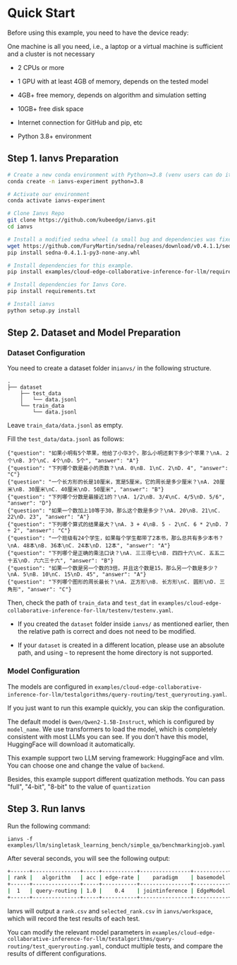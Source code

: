 # Quick Start

Before using this example, you need to have the device ready:

One machine is all you need, i.e., a laptop or a virtual machine is sufficient and a cluster is not necessary

- 2 CPUs or more

- 1 GPU with at least 4GB of memory, depends on the tested model

- 4GB+ free memory, depends on algorithm and simulation setting

- 10GB+ free disk space

- Internet connection for GitHub and pip, etc

- Python 3.8+ environment

## Step 1. Ianvs Preparation
```bash
# Create a new conda environment with Python>=3.8 (venv users can do it in their own way).
conda create -n ianvs-experiment python=3.8

# Activate our environment
conda activate ianvs-experiment

# Clone Ianvs Repo
git clone https://github.com/kubeedge/ianvs.git
cd ianvs

# Install a modified sedna wheel (a small bug and dependencies was fixed)
wget https://github.com/FuryMartin/sedna/releases/download/v0.4.1.1/sedna-0.4.1.1-py3-none-any.whl
pip install sedna-0.4.1.1-py3-none-any.whl

# Install dependencies for this example.
pip install examples/cloud-edge-collaborative-inference-for-llm/requirements.txt

# Install dependencies for Ianvs Core.
pip install requirements.txt

# Install ianvs
python setup.py install
```

## Step 2. Dataset and Model Preparation

### Dataset Configuration

You need to create a dataset folder in`ianvs/` in the following structure.

```
.
├── dataset
    ├── test_data
    │   └── data.jsonl
    └── train_data
        └── data.jsonl
```

Leave `train_data/data.jsonl` as empty.

Fill the `test_data/data.jsonl` as follows:

```
{"question": "如果小明有5个苹果，他给了小华3个，那么小明还剩下多少个苹果？\nA. 2个\nB. 3个\nC. 4个\nD. 5个", "answer": "A"}
{"question": "下列哪个数是最小的质数？\nA. 0\nB. 1\nC. 2\nD. 4", "answer": "C"}
{"question": "一个长方形的长是10厘米，宽是5厘米，它的周长是多少厘米？\nA. 20厘米\nB. 30厘米\nC. 40厘米\nD. 50厘米", "answer": "B"}
{"question": "下列哪个分数是最接近1的？\nA. 1/2\nB. 3/4\nC. 4/5\nD. 5/6", "answer": "D"}
{"question": "如果一个数加上10等于30，那么这个数是多少？\nA. 20\nB. 21\nC. 22\nD. 23", "answer": "A"}
{"question": "下列哪个算式的结果最大？\nA. 3 + 4\nB. 5 - 2\nC. 6 * 2\nD. 7 ÷ 2", "answer": "C"}
{"question": "一个班级有24个学生，如果每个学生都带了2本书，那么总共有多少本书？\nA. 48本\nB. 36本\nC. 24本\nD. 12本", "answer": "A"}
{"question": "下列哪个是正确的乘法口诀？\nA. 三三得七\nB. 四四十六\nC. 五五二十五\nD. 六六三十六", "answer": "B"}
{"question": "如果一个数是另一个数的3倍，并且这个数是15，那么另一个数是多少？\nA. 5\nB. 10\nC. 15\nD. 45", "answer": "A"}
{"question": "下列哪个图形的周长最长？\nA. 正方形\nB. 长方形\nC. 圆形\nD. 三角形", "answer": "C"}
```

Then, check the path of `train_data` and `test_dat` in 
`examples/cloud-edge-collaborative-inference-for-llm/testenv/testenv.yaml`.

- If you created the `dataset` folder inside `ianvs/` as mentioned earlier, then the relative path is correct and does not need to be modified.

- If your `dataset` is created in a different location, please use an absolute path, and using `~` to represent the home directory is not supported.

### Model Configuration

The models are configured in `examples/cloud-edge-collaborative-inference-for-llm/testalgorithms/query-routing/test_queryrouting.yaml`.

If you just want to run this example quickly, you can skip the configuration.

The default model is `Qwen/Qwen2-1.5B-Instruct`, which is configured by `model_name`. We use transformers to load the model, which is completely consistent with most LLMs you can see. If you don't have this model, HuggingFace will download it automatically.

This example support two LLM serving framework: HuggingFace and vllm. You can choose one and change the value of `backend`.

Besides, this example support different quatization methods. You can pass "full", "4-bit", "8-bit" to the value of `quantization`


## Step 3. Run Ianvs

Run the following command:

`ianvs -f examples/llm/singletask_learning_bench/simple_qa/benchmarkingjob.yaml`

After several seconds, you will see the following output:

```bash
+------+---------------+-----+-----------+----------------+-----------+------------+---------------------+--------------------------+-------------------+------------------------+---------------------+---------------------+--------------------------------------------------------------------------------+
| rank |   algorithm   | acc | edge-rate |    paradigm    | basemodel |  apimodel  | hard_example_mining |   basemodel-model_name   | basemodel-backend | basemodel-quantization | apimodel-model_name |         time        |                                      url                                       |
+------+---------------+-----+-----------+----------------+-----------+------------+---------------------+--------------------------+-------------------+------------------------+---------------------+---------------------+--------------------------------------------------------------------------------+
|  1   | query-routing | 1.0 |    0.4    | jointinference | EdgeModel | CloudModel |         BERT        | Qwen/Qwen2-1.5B-Instruct |    huggingface    |          full          |     gpt-4o-mini     | 2024-08-17 01:02:45 | ./workspace/benchmarkingjob/query-routing/493d14ea-5bf1-11ef-bf9b-755996a48c84 |
+------+---------------+-----+-----------+----------------+-----------+------------+---------------------+--------------------------+-------------------+------------------------+---------------------+---------------------+--------------------------------------------------------------------------------+
```

Ianvs will output a `rank.csv` and `selected_rank.csv` in `ianvs/workspace`, which will record the test results of each test.

You can modify the relevant model parameters in `examples/cloud-edge-collaborative-inference-for-llm/testalgorithms/query-routing/test_queryrouting.yaml`, conduct multiple tests, and compare the results of different configurations.

